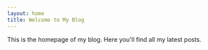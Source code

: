 ```yaml
---
layout: home
title: Welcome to My Blog
---
```



This is the homepage of my blog. Here you'll find all my latest posts.
